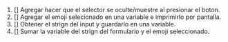 1. [] Agregar hacer que el selector se oculte/muestre al presionar el boton.
2. [] Agregar el emoji selecionado en una variable e imprimirlo por pantalla.
3. [] Obtener el strign del input y guardarlo en una variable.
4. [] Sumar la variable del strign del formulario y el emoji seleccionado.
